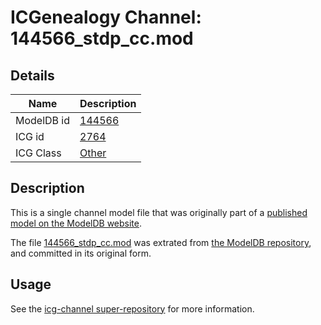 # ICGenealogy Channel: 144566\_stdp\_cc.mod

## Details

Name | Description
---- | -----------
ModelDB id | [144566](http://senselab.med.yale.edu/ModelDB/ShowModel.cshtml?model=144566)
ICG id | [2764](http://icg.neurotheory.ox.ac.uk/channels/other/2764)
ICG Class | [Other](http://icg.neurotheory.ox.ac.uk/channels/other)

## Description

This is a single channel model file that was originally part of a [published model on the ModelDB website](http://senselab.med.yale.edu/mModelDB/ShowModel.cshtml?model=144566).

The file [144566\_stdp\_cc.mod](144566_stdp_cc.mod) was extrated from [the ModelDB repository](http://senselab.med.yale.edu/ModelDB/ShowModel.cshtml?model=144566), and committed in its original form.

## Usage

See the [icg-channel super-repository](https://github.com/icgenealogy/icg-channels) for more information.